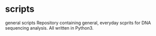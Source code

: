 # scripts
general scripts
Repository containing general, everyday scprits for DNA sequencing analysis. All written in Python3.
